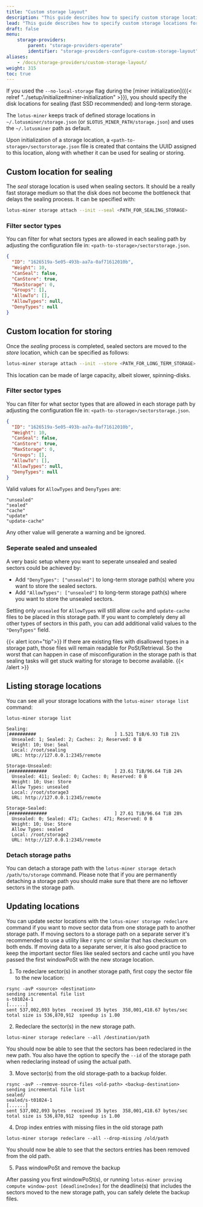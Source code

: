 ```yaml
---
title: "Custom storage layout"
description: "This guide describes how to specify custom storage locations for the Lotus Miner, depending on the needs and available hardware."
lead: "This guide describes how to specify custom storage locations for the Lotus Miner, depending on the needs and available hardware."
draft: false
menu:
    storage-providers:
        parent: "storage-providers-operate"
        identifier: "storage-providers-configure-custom-storage-layout"
aliases:
    - /docs/storage-providers/custom-storage-layout/
weight: 315
toc: true
---
```


If you used the `--no-local-storage` flag during the [miner initialization]({{< relref "../setup/initialize#miner-initialization" >}}), you should specify the disk locations for sealing (fast SSD recommended) and long-term storage.

The `lotus-miner` keeps track of defined storage locations in  `~/.lotusminer/storage.json` (or `$LOTUS_MINER_PATH/storage.json`) and uses the `~/.lotusminer` path as default.

Upon initialization of a storage location, a `<path-to-storage>/sectorstorage.json` file is created that contains the UUID assigned to this location, along with whether it can be used for sealing or storing.

## Custom location for sealing

The _seal_ storage location is used when sealing sectors. It should be a really fast storage medium so that the disk does not become the bottleneck that delays the sealing process. It can be specified with:

```sh
lotus-miner storage attach --init --seal <PATH_FOR_SEALING_STORAGE>
```

### Filter sector types

You can filter for what sectors types are allowed in each sealing path by adjusting the configuration file in: `<path-to-storage>/sectorstorage.json`.

```json
{
  "ID": "1626519a-5e05-493b-aa7a-0af71612010b",
  "Weight": 10,
  "CanSeal": false,
  "CanStore": true,
  "MaxStorage": 0,
  "Groups": [],
  "AllowTo": [],
  "AllowTypes": null,
  "DenyTypes": null
}
```

## Custom location for storing

Once the _sealing_ process is completed, sealed sectors are moved to the _store_ location, which can be specified as follows:

```sh
lotus-miner storage attach --init --store <PATH_FOR_LONG_TERM_STORAGE>
```

This location can be made of large capacity, albeit slower, spinning-disks.

### Filter sector types

You can filter for what sector types that are allowed in each storage path by adjusting the configuration file in: `<path-to-storage>/sectorstorage.json`.

```json
{
  "ID": "1626519a-5e05-493b-aa7a-0af71612010b",
  "Weight": 10,
  "CanSeal": false,
  "CanStore": true,
  "MaxStorage": 0,
  "Groups": [],
  "AllowTo": [],
  "AllowTypes": null,
  "DenyTypes": null
}
```

Valid values for `AllowTypes` and `DenyTypes` are:

```
"unsealed"
"sealed"
"cache"
"update"
"update-cache"
```

Any other value will generate a warning and be ignored.

### Seperate sealed and unsealed

A very basic setup where you want to seperate unsealed and sealed sectors could be achieved by:

- Add `"DenyTypes": ["unsealed"]` to long-term storage path(s) where you want to store the sealed sectors.
- Add `"AllowTypes": ["unsealed"]` to long-term storage path(s) where you want to store the unsealed sectors.

Setting only `unsealed` for `AllowTypes` will still allow `cache` and `update-cache` files to be placed in this storage path. If you want to completely deny all other types of sectors in this path, you can add additional valid values to the `"DenyTypes"` field.

{{< alert icon="tip">}}
If there are existing files with disallowed types in a storage path, those files will remain readable for PoSt/Retrieval. So the worst that can happen in case of misconfiguration in the storage path is that sealing tasks will get stuck waiting for storage to become available.
{{< /alert >}}

## Listing storage locations

You can see all your storage locations with the `lotus-miner storage list` command:

```shell
lotus-miner storage list

Sealing:
[##########                             ] 1.521 TiB/6.93 TiB 21%
  Unsealed: 1; Sealed: 2; Caches: 2; Reserved: 0 B
  Weight: 10; Use: Seal 
  Local: /root/sealing
  URL: http://127.0.0.1:2345/remote

Storage-Unsealed:
[##############                         ] 23.61 TiB/96.64 TiB 24%
  Unsealed: 411; Sealed: 0; Caches: 0; Reserved: 0 B
  Weight: 10; Use: Store
  Allow Types: unsealed
  Local: /root/storage3
  URL: http://127.0.0.1:2345/remote

Storage-Sealed:
[##############                         ] 27.61 TiB/96.64 TiB 28%
  Unsealed: 0; Sealed: 471; Caches: 471; Reserved: 0 B
  Weight: 10; Use: Store
  Allow Types: sealed
  Local: /root/storage2
  URL: http://127.0.0.1:2345/remote
```

### Detach storage paths

You can detach a storage path with the `lotus-miner storage detach /path/to/storage` command. Please note that if you are permanently detaching a storage path you should make sure that there are no leftover sectors in the storage path. 

## Updating locations

You can update sector locations with the `lotus-miner storage redeclare` command if you want to move sector data from one storage path to another storage path. If moving sectors to a storage path on a separate server it's recommended to use a utility like r sync or similar that has checksum on both ends. If moving data to a separate server, it is also good practice to keep the important sector files like sealed sectors and cache until you have passed the first windowPoSt with the new storage location.

1. To redeclare sector(s) in another storage path, first copy the sector file to the new location:

```shell
rsync -avP <source> <destination>
sending incremental file list
s-t01024-1
[......]
sent 537,002,093 bytes  received 35 bytes  358,001,418.67 bytes/sec
total size is 536,870,912  speedup is 1.00
```
2. Redeclare the sector(s) in the new storage path.

```shell
lotus-miner storage redeclare --all /destination/path
```

You should now be able to see that the sectors has been redeclared in the new path. You also have the option to specify the `--id` of the storage path when redeclaring instead of using the actual path.

3. Move sector(s) from the old storage-path to a backup folder.

```shell
rsync -avP --remove-source-files <old-path> <backup-destination>
sending incremental file list
sealed/
sealed/s-t01024-1
[......]
sent 537,002,093 bytes  received 35 bytes  358,001,418.67 bytes/sec
total size is 536,870,912  speedup is 1.00
```

4. Drop index entries with missing files in the old storage path

```shell
lotus-miner storage redeclare --all --drop-missing /old/path
```

You should now be able to see that the sectors entries has been removed from the old path.

5. Pass windowPoSt and remove the backup

After passing you first windowPoSt(s), or running `lotus-miner proving compute window-post [deadlineIndex]` for the deadline(s) that includes the sectors moved to the new storage path, you can safely delete the backup files.
